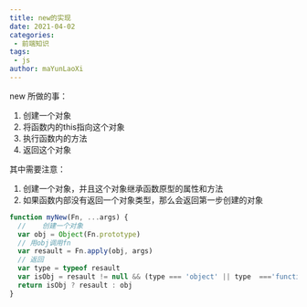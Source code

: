 ```yaml
---
title: new的实现
date: 2021-04-02
categories:
 - 前端知识
tags:
 - js
author: maYunLaoXi
---
```


new 所做的事：
1. 创建一个对象
2. 将函数内的this指向这个对象
3. 执行函数内的方法
4. 返回这个对象

其中需要注意：
1. 创建一个对象，并且这个对象继承函数原型的属性和方法
2. 如果函数内部没有返回一个对象类型，那么会返回第一步创建的对象

``` javaScript
function myNew(Fn, ...args) {
  // 	创建一个对象
  var obj = Object(Fn.prototype)
  // 用obj调用fn
  var resault = Fn.apply(obj, args)
  // 返回
  var type = typeof resault
  var isObj = resault != null && (type === 'object' || type  ==='function')
  return isObj ? resault : obj
}
```

